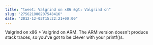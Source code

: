 ```yaml
---
title: "tweet: Valgrind on x86 &gt; Valgrind on"
slug: "275621000207548416"
date: "2012-12-03T15:22:21+00:00"
---
```

Valgrind on x86 &gt; Valgrind on ARM. The ARM version doesn't produce stack traces, so you've got to be clever with your printf()s.
